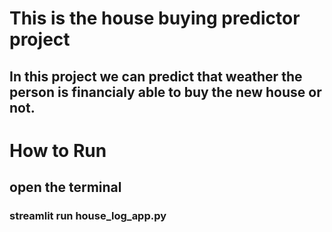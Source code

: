 # This is the house buying predictor project
## In this project we can predict that weather the person is financialy able to buy the new house or not.

# How to Run
## open the terminal
### streamlit run house_log_app.py
